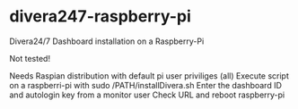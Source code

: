 # divera247-raspberry-pi
Divera24/7 Dashboard installation on a Raspberry-Pi

Not tested!

Needs Raspian distribution with default pi user priviliges (all)
Execute script on a raspberri-pi with sudo /PATH/installDivera.sh
Enter the dashboard ID and autologin key from a monitor user
Check URL and reboot raspberry-pi
